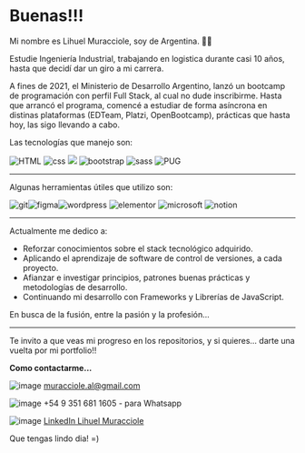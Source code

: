  # Buenas!!!

 Mi nombre es Lihuel Muracciole, soy de Argentina. 👋🏼

Estudie Ingeniería Industrial, trabajando en logistica durante casi 10 años, hasta que decidí dar un giro a mi carrera.

A fines de 2021, el Ministerio de Desarrollo Argentino, lanzó un bootcamp de programación con perfil Full Stack, al cual no dude inscribirme. Hasta que arrancó el programa, comencé a estudiar de forma asíncrona en distinas plataformas (EDTeam, Platzi, OpenBootcamp), prácticas que hasta hoy, las sigo llevando a cabo. 

Las tecnologías que manejo son:

![HTML](https://cdn0.iconfinder.com/data/icons/HTML5/32/HTML_Logo.png "HTML") ![css](https://cdn1.iconfinder.com/data/icons/logotypes/32/badge-css-3-32.png) ![](https://cdn4.iconfinder.com/data/icons/logos-and-brands/512/187_Js_logo_logos-32.png) ![bootstrap](https://cdn0.iconfinder.com/data/icons/long-shadow-web-icons/512/boostrap-32.png) ![sass](https://cdn4.iconfinder.com/data/icons/logos-and-brands/512/288_Sass_logo-32.png "sass") ![PUG](https://cdn1.iconfinder.com/data/icons/dog-breed-minimal-gradient/512/Pug-32.png "PUG")


-------------
Algunas herramientas útiles que utilizo son:

![git](https://cdn3.iconfinder.com/data/icons/social-media-2169/24/social_media_social_media_logo_git-32.png "git")![figma](https://cdn4.iconfinder.com/data/icons/logos-brands-in-colors/3000/figma-logo-32.png "figma")![wordpress](https://cdn3.iconfinder.com/data/icons/social-media-2169/24/social_media_social_media_logo_wordpress-32.png "wordpress") ![elementor](https://cdn0.iconfinder.com/data/icons/font-awesome-brands-vol-1/512/elementor-32.png "elementor") ![microsoft](https://cdn3.iconfinder.com/data/icons/popular-services-brands-vol-2/512/microsoft-office-32.png "microsoft") ![notion](https://cdn1.iconfinder.com/data/icons/radix/15/notion-logo-32.png "notion") 


--------------

Actualmente me dedico a:
* Reforzar conocimientos sobre el stack tecnológico adquirido.
* Aplicando el aprendizaje de software de control de versiones, a cada proyecto.
* Afianzar e investigar principios, patrones buenas prácticas y metodologías de desarrollo.
* Continuando mi desarrollo con Frameworks y Librerías de JavaScript.


En busca de la fusión, entre la pasión y la profesión...

--------------

Te invito a que veas mi progreso en los repositorios, y si quieres... darte una vuelta por mi portfolio!!


**Como contactarme...**

![image](https://user-images.githubusercontent.com/110037132/198204899-427e9bb5-8db7-4324-bb96-d8a7cc8ecf17.png)     muracciole.al@gmail.com

![image](https://user-images.githubusercontent.com/110037132/198205358-82ab61fe-5b9b-48c6-b818-4bd0a61a5250.png)     +54 9 351 681 1605 - para Whatsapp

![image](https://user-images.githubusercontent.com/110037132/198205594-84e81494-f931-428d-aa78-839a85fa507f.png) [LinkedIn Lihuel Muracciole](https://www.linkedin.com/in/a-lihuel-muracciole-89088a96/ "LinkedIn Lihuel Muracciole")


Que tengas lindo dia! =)

